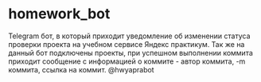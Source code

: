 # homework_bot
Telegram бот, в который приходит уведомление об изменении статуса проверки проекта на учебном сервисе Яндекс практикум.
Так же на данный бот подключены проекты, при успешном выполнении коммита приходит сообщение с информацией о коммите - автор коммита, -m коммита, ссылка на коммит.
@hwyaprabot
